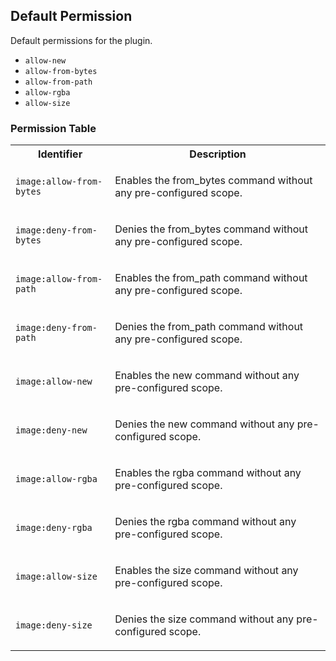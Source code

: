 ## Default Permission

Default permissions for the plugin.

- `allow-new`
- `allow-from-bytes`
- `allow-from-path`
- `allow-rgba`
- `allow-size`

### Permission Table 

<table>
<tr>
<th>Identifier</th>
<th>Description</th>
</tr>


<tr>
<td>

`image:allow-from-bytes`

</td>
<td>

Enables the from_bytes command without any pre-configured scope.

</td>
</tr>

<tr>
<td>

`image:deny-from-bytes`

</td>
<td>

Denies the from_bytes command without any pre-configured scope.

</td>
</tr>

<tr>
<td>

`image:allow-from-path`

</td>
<td>

Enables the from_path command without any pre-configured scope.

</td>
</tr>

<tr>
<td>

`image:deny-from-path`

</td>
<td>

Denies the from_path command without any pre-configured scope.

</td>
</tr>

<tr>
<td>

`image:allow-new`

</td>
<td>

Enables the new command without any pre-configured scope.

</td>
</tr>

<tr>
<td>

`image:deny-new`

</td>
<td>

Denies the new command without any pre-configured scope.

</td>
</tr>

<tr>
<td>

`image:allow-rgba`

</td>
<td>

Enables the rgba command without any pre-configured scope.

</td>
</tr>

<tr>
<td>

`image:deny-rgba`

</td>
<td>

Denies the rgba command without any pre-configured scope.

</td>
</tr>

<tr>
<td>

`image:allow-size`

</td>
<td>

Enables the size command without any pre-configured scope.

</td>
</tr>

<tr>
<td>

`image:deny-size`

</td>
<td>

Denies the size command without any pre-configured scope.

</td>
</tr>
</table>
